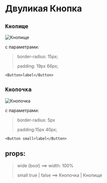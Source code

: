 # Двуликая Кнопка
## `Кнопище` 
![Кнопище](https://i.ibb.co/g9SW2SW/BTN.png)

с параметрами:
> border-radius: 15px;
> 
> padding: 19px 66px;
```
<Button>label</Button>
```
## `Кнопочка`
![Кнопочка](https://i.ibb.co/s24JcZD/BTNsm.png)

с параметрами:
> border-radius: 5px
> 
> padding:15px 40px;

```
<Button small>label</Button>
```


## props:
> wide (bool) ==> width: 100%
>
> small true | false ==> Кнопочка | Кнопище

